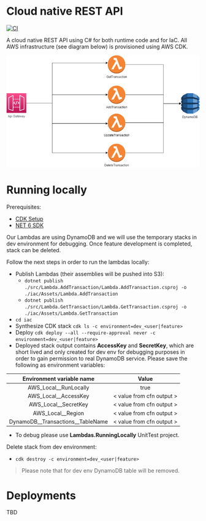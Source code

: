 # Cloud native REST API
[![CI](https://github.com/murariuroger/aws-rest-api-architectures/actions/workflows/dotnet.yml/badge.svg)](https://github.com/murariuroger/cloud-native-rest-api/actions/workflows/build.yaml)

A cloud native REST API using C# for both runtime code and for IaC. All AWS infrastructure (see diagram below) is provisioned using AWS CDK.

![Diagram](https://github.com/murariuroger/cloud-native-rest-api/blob/main/assets/diagram.png?raw=true)


# Running locally
Prerequisites:
- [CDK Setup](https://docs.aws.amazon.com/cdk/v2/guide/work-with.html#work-with-prerequisites)
- [NET 6 SDK](https://dotnet.microsoft.com/en-us/download/dotnet/6.0)

Our Lambdas are using DynamoDB and we will use the temporary stacks in dev environment for debugging. Once feature development is completed, stack can be deleted.

Follow the next steps in order to run the lambdas locally:
- Publish Lambdas (their assemblies will be pushed into S3):
  - ```dotnet publish ./src/Lambda.AddTransaction/Lambda.AddTransaction.csproj -o ./iac/Assets/Lambda.AddTransaction``` 
  - ```dotnet publish ./src/Lambda.GetTransaction/Lambda.GetTransaction.csproj -o ./iac/Assets/Lambda.GetTransaction``` 
- ```cd iac```
- Synthesize CDK stack ```cdk ls -c environment=dev_<user|feature>```
- Deploy ```cdk deploy --all --require-approval never -c environment=dev_<user|feature>```
- Deployed stack output contains __AccessKey__ and __SecretKey__, which are short lived and only created for dev env for debugging purposes in order to gain permission to real DynamoDB service. 
Please save the following as environment variables:

| Environment variable name| Value|
| :---:| :---: |
|AWS_Local__RunLocally|true|
|AWS_Local__AccessKey| < value from cfn output > |
|AWS_Local__SecretKey| < value from cfn output > |
|AWS_Local__Region| < value from cfn output > |
|DynamoDB__Transactions__TableName| < value from cfn output > |
- To debug please use __Lambdas.RunningLocally__ UnitTest project.

Delete stack from dev environment:
- ```cdk destroy -c environment=dev_<user|feature>```
> Please note that for dev env DynamoDB table will be removed.

# Deployments
TBD
